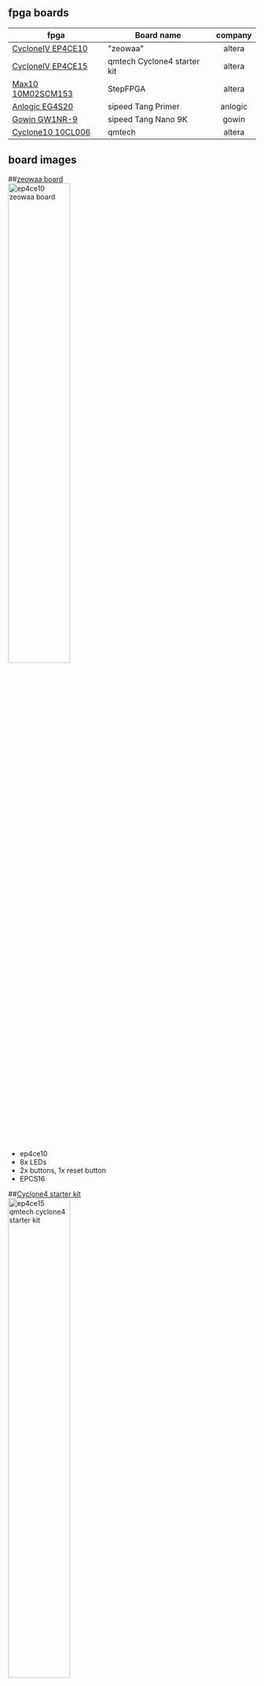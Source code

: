 ## fpga boards

| fpga              | Board name | company |
|-------------------|------------|:--------:|
| [CycloneIV	EP4CE10](https://www.aliexpress.com/item/32812945851.html?spm=a2g0o.order_list.0.0.21ef1802oBoC0a) | "zeowaa" | altera   |
| [CycloneIV EP4CE15](https://github.com/bbttko/CYCLONE_IV_STARTER_KIT) | qmtech Cyclone4 starter kit | altera   |
| [Max10 10M02SCM153](https://github.com/bbttko/STEP-MAX10)| StepFPGA | altera |
| [Anlogic EG4S20](https://github.com/bbttko/Tang_FPGA_Examples)| sipeed Tang Primer | anlogic |
| [Gowin GW1NR-9](https://github.com/sipeed/TangNano-9K-example) | sipeed Tang Nano 9K | gowin |
| [Cyclone10 10CL006](https://github.com/bbttko/QM_Cyclone10_10CL006) | qmtech | altera |


## board images

##<u>zeowaa board</u><br>
<img src="https://bbttko.github.io/image/ep4ce10_zeowaa.JPG" width=50% alt="ep4ce10 zeowaa board"/><br>
 - ep4ce10
 - 8x LEDs
 - 2x buttons, 1x reset button
 - EPCS16


##<u>Cyclone4 starter kit</u><br>
<img src="https://bbttko.github.io/image/Cyc4StarterKit.jpg" width=50% alt="ep4ce15 qmtech cyclone4 starter kit"/><br>
 - ep4ce15
 - ethernet GMII
 - VGA 565
 - SPI flash 8MBytes
 - Winbond 32MB SDRAM
 - serial port CP2102
 - 1x button, 1x reset
 - 7-segment display (3)
 - 2x LEDs


##<u>Max10 Step10</u><br>
<img src="https://bbttko.github.io/image/StepFPGA_Max10.jpg" width=50% alt="max10 StepFPGA"/><br>
 - Max10 10M08SAM
 - on board USB blaster
 - 7-segment (2x)
 - 2x RGB leds
 - 4x switches / 4x buttons
 - 8x LEDs


##<u>Anlogic TangPrimer</u><br>
<img src="https://bbttko.github.io/image/TangPrimer_Anlogic.jpg" width=50% alt="Anlogic TangPrimer"/><br>
 - Anlgic EG4S20 (SDRAM 64Mbit built-in)
 - on board JTAG, download debugger
 - TF card socket
 - 1x button, 1x reset, 1x RGB LED
 - Flash 8Mbit
 - FPC40P ZIF socket (display)
 - FPC24P ZIF socket (camera)


##<u>Gowin TangNano9k</u><br>
<img src="https://bbttko.github.io/image/TangNano9K.jpg" width=50% alt="Gowin TangNano9K"/><br>
 - Gowin GW1NR-9
 - 32Mbit SPI flash
 - HDMI connector
 - SPI LCD ZIF (display)
 - RGB LCD ZIF (display)
 - onboard JTAG, USB-C, & usb-uart
 - 2x button, 6x LEDs


##<u>Cyclone10 QMTech</u><br>	
<img src="https://bbttko.github.io/image/Cyclone10_qmtech.jpg" width=50% alt="cyclone10 qmtech"/><br>
 - Cyclone10 10CL006
 - SPI flash 8MBytes
 - Micron 32MB SDRAM